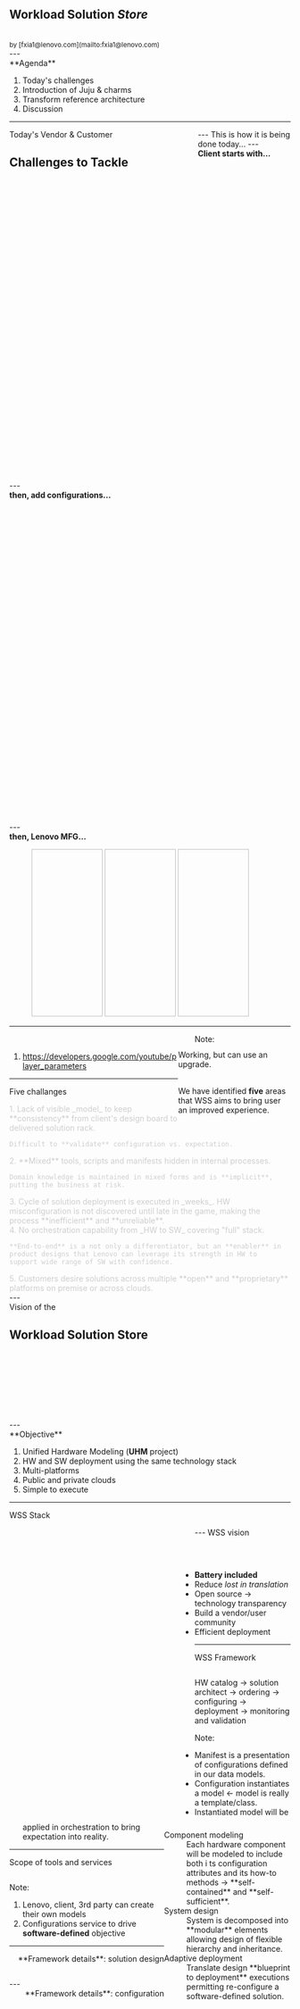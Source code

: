 <section align="left">
  <h1>
    Workload Solution
    <i class="fa fa-shopping-basket">Store</i>
  </h1>
  <br>
  <small class="myhighlight">
    by [fxia1@lenovo.com](mailto:fxia1@lenovo.com)
  </small>
</section>
---
<div align="left">
**Agenda**
</div>

1. Today's challenges
2. Introduction of Juju & charms
3. Transform reference architecture
4. Discussion

---
<section data-background="https://drscdn.500px.org/photo/155532687/q%3D80_m%3D2000/v2?webp=true&sig=4122d59c34dde5e01b0a8fd3b10e0330c3b053c27918e55a68464a1937237a34">
  <div align="left" style="width:67%;float:left;">
    Today's Vendor & Customer
    <h1>
      Challenges to Tackle
    </h1>
  </div>
</section>
---
This is how it is being done today...
---
<div align="left">
  <strong>Client starts with...</strong>
</div>
<figure>
  <img data-src="images/lenovo%20catalog.png"
       height="550px;">
</figure>
---
<div align="left">
  <strong>then, add configurations...</strong>
</div>
<figure>
  <img data-src="images/lenovo%20configurator.png"
       height="550px"/>
</figure>
---
<div align="left">
  <strong>then, Lenovo MFG...</strong>
</div>
<figure>
  <img data-src="https://drscdn.500px.org/photo/135937995/q%3D80_m%3D1000_k%3D1/v2?webp=true&sig=a9bfbffe2a1d74bbbfdbaea7b4263b55c50123204741011f4421bd9a2b8e7745"
       height="300px"
       width="30%"/>
  <img data-src="https://drscdn.500px.org/photo/199833393/q%3D80_m%3D2000_k%3D1/v2?webp=true&sig=6a47d3ec149bbb62274e389f241e9be47c9cd1fd251a27cb7a59642af2215f1d"
       height="300px"
       width="30%"/>
  <img data-src="images/hw_manifest.png"
       height="300px"
       width="30%"/>
</figure>

---
<figure style="width:50%;float:left;">
  <img data-src="http://i.imgur.com/KzCHMAx.gif">
</figure>
<div align="left"
    style="width:40%;float:right">
  Working, but can use an upgrade.<br><br>
  
  We have identified **five** areas
  that WSS aims to bring user an improved
  experience.
</div>

Note:

1. https://developers.google.com/youtube/player_parameters
---
Five challanges
<div class="divider"></div>

<div align="left"
     style="color:#cecece;">
  <div class="fragment highlight-blue">
    1. Lack of visible _model_ to keep **consistency** from client's
    design board to delivered solution rack.

    Difficult to **validate** configuration vs. expectation.
  </div>
  <div class="fragment highlight-blue">
    2. **Mixed** tools, scripts and manifests hidden in internal processes.

    Domain knowledge is maintained in mixed forms and is **implicit**,
    putting the business at risk.
  </div>
  <div class="fragment highlight-blue">
    3. Cycle of solution deployment is executed in _weeks_. HW
    misconfiguration is not discovered until late in the game, making the
    process **inefficient** and **unreliable**.
  </div>
  <div class="fragment highlight-blue">
    4. No orchestration capability from _HW to SW_ covering "full" stack.

    **End-to-end** is a not only a differentiator, but an **enabler** in
    product designs that Lenovo can leverage its strength in HW to
    support wide range of SW with confidence.
  </div>
  <div class="fragment highlight-blue">
    5. Customers desire solutions across multiple **open** and **proprietary**
    platforms on premise or across clouds.
  </div>
</div>
---
<section data-background="https://drscdn.500px.org/photo/138747795/q%3D80_m%3D1500_k%3D1/v2?webp=true&sig=20cc685f194e95851ba5ceb3181ca0395d511c07948dd15d884235eb477dcbc6">
  <div style="margin-bottom:140px;">
    <span class="mywhite">Vision of the</span>
    <h1 class="mywhite">
      Workload Solution Store
    </h1>
  </div>
</section>
---
<div align="left">
**Objective**
</div>

1. Unified Hardware Modeling (**UHM** project)
2. HW and SW deployment using the same technology stack
3. Multi-platforms
4. Public and private clouds
5. Simple to execute
---
WSS Stack
<figure style="float:left;width:50%;">
  <img data-src="images/wss%20simplified%20function%20stack.png"
       height="500px"
       style="box-shadow:none;">
</figure>
<div style="width:45%;float:right;">
  <dl>
    <dt>Component modeling</dt>
    <dd>
      Each hardware component will be modeled to include both i ts
      configuration attributes and its how-to methods &rarr;
      **self-contained** and **self-sufficient**.
    </dd>
    <dt>System design</dt>
    <dd>
      System is decomposed into **modular** elements allowing design of flexible
      hierarchy and inheritance.
    </dd>
    <dt>Adaptive deployment</dt>
    <dd>
      Translate design **blueprint to deployment** executions
      permitting re-configure a software-defined solution.
    </dd>
  </dl>
</div>
---
WSS vision
<figure>
  <img data-src="images/wss%20vision.png"
       style="box-shadow:none;">
</figure>
<br>

* **Battery included <i class="fa fa-battery"></i>**
* Reduce _lost in translation_
* Open source &rarr; technology transparency
* Build a vendor/user community
* Efficient deployment
---
WSS Framework
<figure>
  <img data-src="images/uhm%20five%20phase.png">
</figure>

HW catalog &rarr; solution architect &rarr; ordering &rarr; configuring &rarr; deployment &rarr; monitoring and validation

Note:

* Manifest is a presentation of configurations defined in our data models.
* Configuration instantiates a model &larr; model is really a template/class.
* Instantiated model will be applied in orchestration to bring expectation
into reality.
---
Scope of tools and services
<figure>
  <img data-src="images/wss%20simplified%20phase.png"
       style="box-shadow:none;">
</figure>

Note:

1. Lenovo, client, 3rd party can create their own models
2. Configurations service to drive **software-defined** objective
---
<div align="right">
**Framework details**: solution design
</div>

<figure>
  <img data-src="images/wss%20architecture%20components%201.png"
       style="box-shadow:none;">
</figure>
---
<div align="right">
**Framework details**: configuration
</div>
<br>
<figure>
  <img data-src="images/wss%20architecture%20components%202.png"
       height="550px"
       style="box-shadow:none;">       
</figure>
---
<div align="right">
**Framework details**: deployment, compliance, monitoring
</div>
<figure>
  <img data-src="images/wss%20architecture%20components%203.png"
       height="550px"
       style="box-shadow:none;">       
</figure>
---
<section data-background="images/wss%20architecture%20components.png">
  <div align="left"
       style="margin-bottom:50%;">
    <h4 class="myhighlight">
      <i class="fa fa-key"></i>
      Unified architecture
    </h4>
  </div>
</section>
---
<section data-background="https://drscdn.500px.org/photo/167616481/q%3D80_m%3D2000/v2?webp=true&sig=138122848b49e23f21df0191e4ed3ae335fa47d262006cfa77c022b4771f6de9">
  <div align="right" style="width:67%;float:right;">
    Key Technology:
    <h1>
      Juju & charms
    </h1>
  </div>
</section>
---
Juju
<div class="divider"></div>

<p align="left" >
 **Juju's mission** is to provide a
 modeling language for users that abstracts the specifics of operating
 complex big software topologies.
</p>

<img data-src="https://i.ytimg.com/vi/tsou9S6NoDg/maxresdefault.jpg"
     width="25%"
     style="float:left;">

<div style="width:60%;float:right;">
  <ol>
    <li>is an orchestrator</li>
    <li>is [Open source](https://github.com/juju/juju)
    </li><li>
      GNU Affero General Public License v3.0, permitting:
      <ol>
        <li>Commercial use</li>
        <li>Modification</li>
        <li>Distribution</li>
        <li>Patent use</li>
        <li>Private use</li>
      </ol>
    </li><li>
      Deploy charms
    </li><li>
      **Our customer has a strong interest in it**
    </li>
  </ol>
</div>

Note:

1. recommended charms: 343, community: 1819
---
Charms
<div class="divider"></div>

<p align="left" >
  The central mechanism behind Juju is called Charms.
  Charms can be written in any programming language that can be executed from the command line.
</p>


| Concepts  | used for                    |
|-----------|-----------------------------|
| hooks     | a hardcoded set of handlers |
| states    | user defined flags          |
| relations | data communication          |
| layer     | model inheritance           |
| bundle    | deployment batch mode       |

<br>

**Example**:<br><br>
  
databases (19), app-servers (19), file-servers (16), monitoring (14), ops (9), openstack (51), applications (75), misc (63), network (11), analytics (7), apache (38), security (4), storage (17) &mdash; **343** recommended ones, **1819** community contributed ones

---
<div align="left">
Charm **components**
</div>
<figure>
  <img data-src="images/charm%20components.png"
       style="box-shadow:none;">
</figure>

<dl class="my-multicol-2">
  <dt>YAML data files</dt>
  <dd>
    <ol>
      <li>`config.yaml`: configuration key-value pairs, supporting 4 data types: int, float, string, boolean.</li>
      <li>`metadata.yaml`: name, description, tag, and **relations**</li>
      <li>`layer.yaml`: includes other layers and relation interfaces.</li> 
    </ol>
  </dd>

  <dt>States</dt>
  <dd>
    User defined **flags** that will be evaluated every 5 minutes. A TRUE
    condition will be executed multiple times.
  </dd>

  <dt>Hooks</dt>
  <dd>
    Hardcoded execution points and invoking sequence.
  </dd>

  <dt>Relation</dt>
  <dd>
    Can one charm exechange data with another? 
  </dd>
  
  <dt>Ansible (actions)</dt>
  <dd>
    Can also be other config mgt recipes.
    These are independently developed and are usable without charms. 
  </dd>

  <dt>Layesr</dt>
  <dd>
    Re-use other existing charm code, eg. utility function.
  </dd>

  <dt>Dependency packages</dt>
  <dd>
    In Python, these will be wheelhouse packages required by
    the charm scripts.
  </dd>
</dl>
---
**Example**: config.yaml

```YAML
options:
  mount-size:
    type: string
    default: "1U"
    description: "Rack mount size, 1U/2U"
  operating-system:
    type: string
    default: ""
    description: "OS to deploy"
  firmware-update-id:
    type: string
    default: ""
    description: "Firmware update fix ID"
  configuration-pattern-id:
    type: string
    default: ""
    description: ""

```
---
**Example**: metadata.yaml

```YAML
name: server
summary: This is a server charm
maintainer: Feng Xia <fxia1@lenovo.com>
description: |
  This is a generic server charm.
tags:
  - server
requires:
  rack:
    interface: rack-server
  switch:
    interface: switch-server
```
---
**Example**: layer.yaml
  
```YAML
includes: ['layer:endpoint', 'interface:rack-server', 'interface:switch-server']
repo: hpcgitlab.labs.lenovo.com/WSS/wss.git
```
---
**Example**: charm state script

```python
@when_not('solution.ready', 'solution.error')
@when('solution.config.invalid')
def store_manifests():
    """Store manifests.
    """
    run_uhm(playbook='store_manifest',
            tags='manifest',
            current_state='solution.config.invalid',
            next_state='solution.manifest.stored',
            error_state='solution.error',
            user_vars={
                'sol_id': 'solution',
                'manifest_path': '/tmp/test.manifest'
            })
```
---
**Example**: charm relation script

```PYTHON
class RackProvides(RelationBase):
    # Every unit connecting will get the same information
    scope = scopes.UNIT
    auto_accessors = ['rack_id',
                      'server_id']

    # Use some template magic to declare our relation(s)
    @hook('{provides:rack-server}-relation-joined')
    def joined(self):
        config = hookenv.config()
        conv = self.conversation()
        conv.set_remote(data={
            'rack_id': config['uuid']
        })
        self.set_state('{relation_name}.joined')

    @hook('{provides:rack-server}-relation-{changed}')
    def changed(self):
        conv = self.conversation()
        if self.servers():
            conv.set_state('server.counted')
    ....
```
---
**Example**: distribution file structure

<pre class="brush:plain;">
|-- ansible.cfg
|-- bin/
|-- config.yaml         <-- attributes/config options
|-- hooks/              <-- hook handlers
|-- icon.svg
|-- layer.yaml          <-- charm inheritance
|-- lib/                <-- utility `.py`
|-- metadata.yaml       <-- charm relations/interfaces
|-- playbooks/
|-- reactive/           <-- user defined flags  
|-- README.md
`-- wheelhouse/         <-- Python dependency libs
</pre>
---
**Example**: charm deployment bundle
<pre class="brush:yaml;">
series: trusty
services:
  wordpress:
    charm: "cs:trusty/wordpress-2"
    num_units: 1
    to:
      - "0"
  mysql:
    charm: "cs:trusty/mysql-26"
    num_units: 1
    to:
      - "1"
relations:
  - - "wordpress:db"
    - "mysql:db"
machines:
  "0":
    series: trusty
    constraints: "arch=amd64 cpu-cores=1 cpu-power=100 mem=1740 root-disk=8192"
  "1":
    series: trusty
    constraints: "arch=amd64 cpu-cores=1 cpu-power=100 mem=1740 root-disk=8192"
</pre>
---
<div align="left">
Charms **store**
</div>
<iframe data-src="https://jujucharms.com/store"
        height="550px" width="100%"></iframe>
---
Juju GUI/Canvas/Management console

<iframe data-src="https://jujucharms.com/new/"
        height="550px" width="100%"></iframe>
---
<div align="left">
Example: a deployed Canonical **Openstack**
</div>

<img data-src="https://insights.ubuntu.com/wp-content/uploads/7790/jjuju.png">

Note:

1. 4 machines (VM & containers)
2. 16 services
3. 1 click
4. On Ubuntu 16.04, single host: 40min
</section>
---
WSS strategy of using Juju & charms
<div class="row">
  <figure class="col l7 m12 s12">
    <img data-src="images/wss%20orchestration.png"
         style="box-shadow:none;">
  </figure>
  <div align="left"
       class="col l5 m12 s12">
    <ul>
      <li>
        Three primary types of charms:
        <ol>
          <li>HW (Lenovo innovation)</li>
          <li>software platform (existing)</li>
          <li>user application (existing)</li>
        </ol>
      </li><li>
        Support both baremetal and _clouds_ by implementing a **provider** &rarr; **give me a machine** by constraints, eg. CPU, mem
      </li><li>
        Support premise and public clouds (12 out of box)
      </li><li>
        Used as single-layer orchestrator
      </li>
    </ul>
  </div>
</div>
---
<section data-background="https://drscdn.500px.org/photo/179822321/q%3D80_m%3D2000_k%3D1/v2?webp=true&sig=51cdb14b0e0929a01b68133e08caff3d0370f1418ba18be62e5a9c3d193e1ddd">
  <p class="myhighlight">
    A new way to describe
  </p>
  <br>
  <h1>
    Solution + Architecture
  </h1>
</section>
---
what we have Today

<div class="row">
  <div class="col l6 m6 s12">
    <a href="https://lenovopress.com/lp0099.pdf">
      <img data-src="images/ra.png" height="500px">
      <i class="fa fa-external-link"></i>
    </a>
  </div>
  <div class="col l6 m6 s12">
    <img data-src="images/ra%20deployment%20example.png">
  </div>
</div>

Note:
1. page 27: deployment example
---
<div align="left">
  Replace static HW with **charms models <i class="fa fa-battery"></i>**
</div>
<br>

<div class="row">
  <iframe data-src="https://www3.lenovo.com/us/en/data-center/servers/racks/System-x3650-M5/p/77XS7HV7V64"
          height="550px"
          class="col l7 m8 s12">
  </iframe>
  <div class="col l5 m4 s12">
    <img data-src="images/uhm%20code%20file%20structure.png">
  </div>
</div>
---
<div align="left">
**Definition** of a charm includes
</div>
<br>
<section>
  <iframe data-src="http://www.lenovofiles.com/3dtours/products/index.html"
          height="500px" width="100%"></iframe>

<div align="left">
  <strong>1. Hierarchy</strong>
  <br>
  
  HW charm follows the same grouping used in Lenovo's HW catalog.
</div>
<br>
<i class="fa fa-angle-double-down"></i>
</section>

<section>
  <div align="left">
    <strong>2. Configurations</strong>
    <br>

    Parameters designed to change charm's behavior while keeping the
    template model stable.  Each is specified of a data type and
    validation rules.
  </div>
  <pre class="brush:yaml">
  options:
    uuid:
      type: string
      default: ""
      description: "UUID"
    machine_type:
      type: string
      default: ""
      description: "MTM"
    uhm:
      type: string
      default: ""
      description: "UHM specific definitions in YAML"
  </pre>
  <br>
  <i class="fa fa-angle-double-down"></i>
</section>

<section>
  <div align="left">
    <strong>3. Data interfaces</strong>
    <br>

    Determine who can connect **to** and **from**, and
    what data are passed.
  </div>
  
 ```
class RackProvides(RelationBase):
    # Every unit connecting will get the same information
    scope = scopes.UNIT
    auto_accessors = ['rack_id',
                      'server_id']

    # Use some template magic to declare our relation(s)
    @hook('{provides:rack-server}-relation-joined')
    def joined(self):
        config = hookenv.config()
        conv = self.conversation()
        conv.set_remote(data={
            'rack_id': config['uuid']
        })
        self.set_state('{relation_name}.joined')
  ```

  <br>
  <i class="fa fa-angle-double-down"></i>
</section>

<section>
  <div align="left">
    <strong>4. Playbooks</strong>
    <br>
    
    Each charm comes with a set of
    Ansible playbooks that implement actions when a
    charm state is reached.
  </div>

  <pre class="brush:yaml;">
  # tasks file for lenovo.lxca-uhm
  - name: Create a resource group for ThingAgile Solution
    pylxca_module:
      command_options: create_resourcegroups
      login_user: "{{ lxca_user }}"
      login_password: "{{ lxca_password }}"
      auth_url: "{{ lxca_url }}"
      name: "{{ name }}"
      description: "{{ description }}"
      type: "{{ type }}"
      solutionVPD: "{{ solutionVPD }}"
      members: "{{ members }}"
      criteria: "{{ criteria }}"
    register: rslt
    tags:
      create_resourcegroups
  </pre>
  <br>
  <i class="fa fa-angle-double-down"></i>
</section>

<section>
  <div align="left">
    <strong>5. States</strong>
    <br>

    A set of handlers of conditions/events/flags
    of each charm, and condtional dependencies
    among multiple running instances.
  </div>
  
  <pre>
    <code>
@when_not('solution.ready', 'solution.error')
@when('solution.group.created')
def add_system_to_group():
    """Add system to group.
    """
    run_uhm(playbook='add_system',
            tags='add_group_member',
            current_state='solution.group.created',
            next_state='solution.system.added',
            error_state='solution.error')

    </code>
  </pre>
  
</section>
---
## to what we can be 
<img data-src="images/hw%20example.png" height="450px">
---
<iframe data-src="https://192.168.122.238/gui/"
        height="550px" width="100%"></iframe>
---
# Thank you
---
